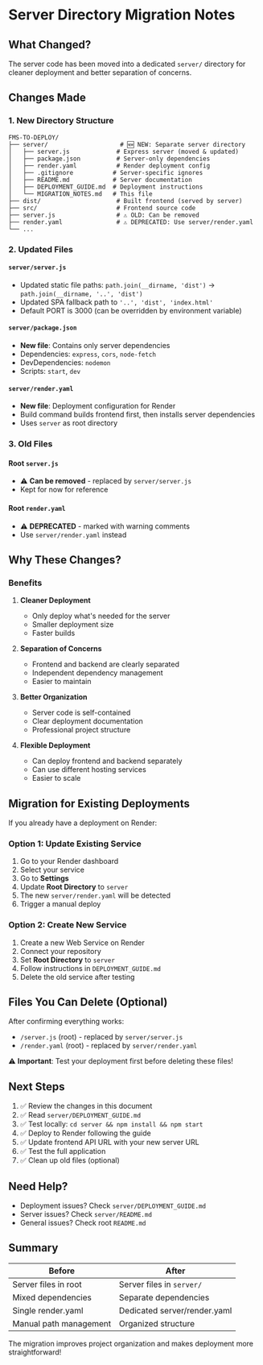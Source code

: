 # Server Directory Migration Notes

## What Changed?

The server code has been moved into a dedicated `server/` directory for cleaner deployment and better separation of concerns.

## Changes Made

### 1. New Directory Structure

```
FMS-TO-DEPLOY/
├── server/                    # 🆕 NEW: Separate server directory
│   ├── server.js             # Express server (moved & updated)
│   ├── package.json          # Server-only dependencies
│   ├── render.yaml           # Render deployment config
│   ├── .gitignore           # Server-specific ignores
│   ├── README.md            # Server documentation
│   ├── DEPLOYMENT_GUIDE.md  # Deployment instructions
│   └── MIGRATION_NOTES.md   # This file
├── dist/                     # Built frontend (served by server)
├── src/                      # Frontend source code
├── server.js                 # ⚠️ OLD: Can be removed
├── render.yaml               # ⚠️ DEPRECATED: Use server/render.yaml
└── ...
```

### 2. Updated Files

#### `server/server.js`
- Updated static file paths: `path.join(__dirname, 'dist')` → `path.join(__dirname, '..', 'dist')`
- Updated SPA fallback path to `'..', 'dist', 'index.html'`
- Default PORT is 3000 (can be overridden by environment variable)

#### `server/package.json`
- **New file**: Contains only server dependencies
- Dependencies: `express`, `cors`, `node-fetch`
- DevDependencies: `nodemon`
- Scripts: `start`, `dev`

#### `server/render.yaml`
- **New file**: Deployment configuration for Render
- Build command builds frontend first, then installs server dependencies
- Uses `server` as root directory

### 3. Old Files

#### Root `server.js`
- ⚠️ **Can be removed** - replaced by `server/server.js`
- Kept for now for reference

#### Root `render.yaml`
- ⚠️ **DEPRECATED** - marked with warning comments
- Use `server/render.yaml` instead

## Why These Changes?

### Benefits

1. **Cleaner Deployment**
   - Only deploy what's needed for the server
   - Smaller deployment size
   - Faster builds

2. **Separation of Concerns**
   - Frontend and backend are clearly separated
   - Independent dependency management
   - Easier to maintain

3. **Better Organization**
   - Server code is self-contained
   - Clear deployment documentation
   - Professional project structure

4. **Flexible Deployment**
   - Can deploy frontend and backend separately
   - Can use different hosting services
   - Easier to scale

## Migration for Existing Deployments

If you already have a deployment on Render:

### Option 1: Update Existing Service

1. Go to your Render dashboard
2. Select your service
3. Go to **Settings**
4. Update **Root Directory** to `server`
5. The new `server/render.yaml` will be detected
6. Trigger a manual deploy

### Option 2: Create New Service

1. Create a new Web Service on Render
2. Connect your repository
3. Set **Root Directory** to `server`
4. Follow instructions in `DEPLOYMENT_GUIDE.md`
5. Delete the old service after testing

## Files You Can Delete (Optional)

After confirming everything works:

- `/server.js` (root) - replaced by `server/server.js`
- `/render.yaml` (root) - replaced by `server/render.yaml`

⚠️ **Important**: Test your deployment first before deleting these files!

## Next Steps

1. ✅ Review the changes in this document
2. ✅ Read `server/DEPLOYMENT_GUIDE.md`
3. ✅ Test locally: `cd server && npm install && npm start`
4. ✅ Deploy to Render following the guide
5. ✅ Update frontend API URL with your new server URL
6. ✅ Test the full application
7. ✅ Clean up old files (optional)

## Need Help?

- Deployment issues? Check `server/DEPLOYMENT_GUIDE.md`
- Server issues? Check `server/README.md`
- General issues? Check root `README.md`

## Summary

| Before | After |
|--------|-------|
| Server files in root | Server files in `server/` |
| Mixed dependencies | Separate dependencies |
| Single render.yaml | Dedicated server/render.yaml |
| Manual path management | Organized structure |

The migration improves project organization and makes deployment more straightforward!

